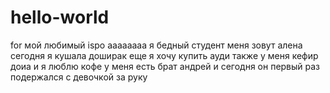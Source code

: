 # hello-world
for мой любимый ispo
аааааааа
я бедный студент меня зовут алена сегодня я кушала доширак еще я хочу купить ауди также у меня кефир доиа и я люблю кофе
у меня есть брат андрей и сегодня он первый раз подержался с девочкой за руку
